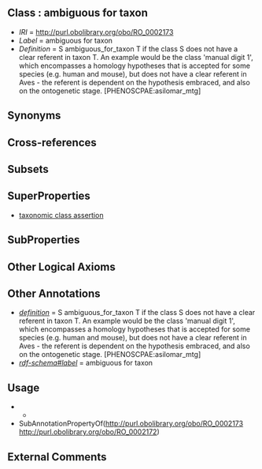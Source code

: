 
## Class : ambiguous for taxon

 * *IRI* = http://purl.obolibrary.org/obo/RO_0002173
 * *Label* = ambiguous for taxon
 * *Definition* = S ambiguous_for_taxon T if the class S does not have a clear referent in taxon T. An example would be the class 'manual digit 1', which encompasses a homology hypotheses that is accepted for some species (e.g. human and mouse), but does not have a clear referent in Aves - the referent is dependent on the hypothesis embraced, and also on the ontogenetic stage.  [PHENOSCPAE:asilomar_mtg]

## Synonyms


## Cross-references


## Subsets


## SuperProperties

 * [taxonomic class assertion](../../RO/72/RO_0002172.md)

## SubProperties


## Other Logical Axioms


## Other Annotations

 * *[definition](../../IAO/15/IAO_0000115.md)* = S ambiguous_for_taxon T if the class S does not have a clear referent in taxon T. An example would be the class 'manual digit 1', which encompasses a homology hypotheses that is accepted for some species (e.g. human and mouse), but does not have a clear referent in Aves - the referent is dependent on the hypothesis embraced, and also on the ontogenetic stage.  [PHENOSCPAE:asilomar_mtg]
 * *[rdf-schema#label](../../el/rdf-schema#label.md)* = ambiguous for taxon

## Usage

 * -
 * SubAnnotationPropertyOf(<http://purl.obolibrary.org/obo/RO_0002173> <http://purl.obolibrary.org/obo/RO_0002172>)

## External Comments

